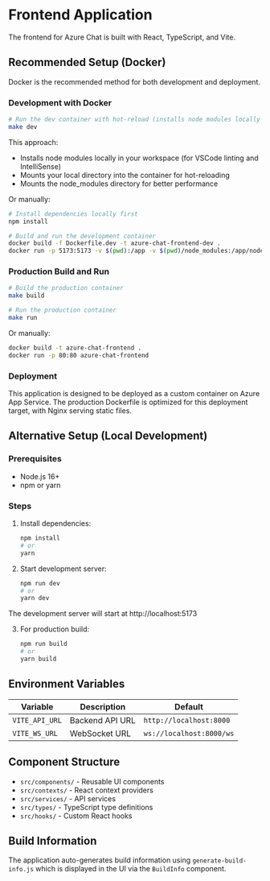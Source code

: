 # Frontend Application

The frontend for Azure Chat is built with React, TypeScript, and Vite.

## Recommended Setup (Docker)

Docker is the recommended method for both development and deployment.

### Development with Docker

```bash
# Run the dev container with hot-reload (installs node modules locally first)
make dev
```

This approach:
- Installs node modules locally in your workspace (for VSCode linting and IntelliSense)
- Mounts your local directory into the container for hot-reloading
- Mounts the node_modules directory for better performance

Or manually:
```bash
# Install dependencies locally first
npm install

# Build and run the development container
docker build -f Dockerfile.dev -t azure-chat-frontend-dev .
docker run -p 5173:5173 -v $(pwd):/app -v $(pwd)/node_modules:/app/node_modules azure-chat-frontend-dev
```

### Production Build and Run

```bash
# Build the production container
make build

# Run the production container
make run
```

Or manually:
```bash
docker build -t azure-chat-frontend .
docker run -p 80:80 azure-chat-frontend
```

### Deployment

This application is designed to be deployed as a custom container on Azure App Service. The production Dockerfile is optimized for this deployment target, with Nginx serving static files.

## Alternative Setup (Local Development)

### Prerequisites

- Node.js 16+ 
- npm or yarn

### Steps

1. Install dependencies:
   ```bash
   npm install
   # or
   yarn
   ```

2. Start development server:
   ```bash
   npm run dev
   # or
   yarn dev
   ```

The development server will start at http://localhost:5173

3. For production build:
   ```bash
   npm run build
   # or
   yarn build
   ```

## Environment Variables

| Variable | Description | Default |
|----------|-------------|---------|
| `VITE_API_URL` | Backend API URL | `http://localhost:8000` |
| `VITE_WS_URL` | WebSocket URL | `ws://localhost:8000/ws` |

## Component Structure

- `src/components/` - Reusable UI components
- `src/contexts/` - React context providers
- `src/services/` - API services
- `src/types/` - TypeScript type definitions
- `src/hooks/` - Custom React hooks

## Build Information

The application auto-generates build information using `generate-build-info.js` which is displayed in the UI via the `BuildInfo` component.